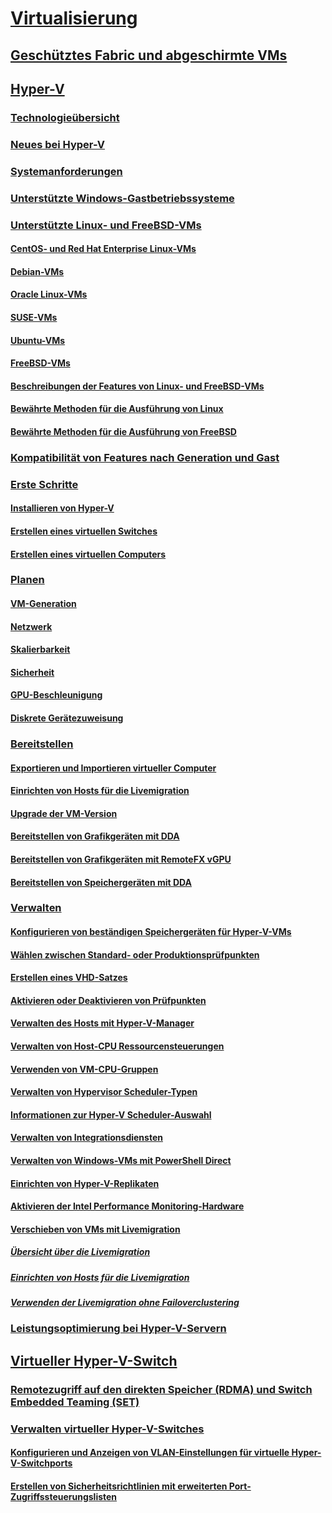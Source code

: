 # [Virtualisierung](virtualization.yml)

## [Geschütztes Fabric und abgeschirmte VMs](../security/guarded-fabric-shielded-vm/guarded-fabric-and-shielded-vms-top-node.md)

## [Hyper-V](hyper-v/Hyper-V-on-Windows-Server.md)
### [Technologieübersicht](hyper-v/Hyper-V-Technology-Overview.md)
### [Neues bei Hyper-V](hyper-v/What-s-new-in-Hyper-V-on-Windows.md)
### [Systemanforderungen](hyper-v/System-requirements-for-Hyper-V-on-Windows.md)
### [Unterstützte Windows-Gastbetriebssysteme](hyper-v/Supported-Windows-guest-operating-systems-for-Hyper-V-on-Windows.md)
### [Unterstützte Linux- und FreeBSD-VMs](hyper-v/Supported-Linux-and-FreeBSD-virtual-machines-for-Hyper-V-on-Windows.md)
#### [CentOS- und Red Hat Enterprise Linux-VMs](hyper-v/Supported-CentOS-and-Red-Hat-Enterprise-Linux-virtual-machines-on-Hyper-V.md)
#### [Debian-VMs](hyper-v/Supported-Debian-virtual-machines-on-Hyper-V.md)
#### [Oracle Linux-VMs](hyper-v/Supported-Oracle-Linux-virtual-machines-on-Hyper-V.md)
#### [SUSE-VMs](hyper-v/Supported-SUSE-virtual-machines-on-Hyper-V.md)
#### [Ubuntu-VMs](hyper-v/Supported-Ubuntu-virtual-machines-on-Hyper-V.md)
#### [FreeBSD-VMs](hyper-v/Supported-FreeBSD-virtual-machines-on-Hyper-V.md)
#### [Beschreibungen der Features von Linux- und FreeBSD-VMs](hyper-v/Feature-Descriptions-for-Linux-and-FreeBSD-virtual-machines-on-Hyper-V.md)
#### [Bewährte Methoden für die Ausführung von Linux](hyper-v/Best-Practices-for-running-Linux-on-Hyper-V.md)
#### [Bewährte Methoden für die Ausführung von FreeBSD](hyper-v/Best-practices-for-running-FreeBSD-on-Hyper-V.md)
### [Kompatibilität von Features nach Generation und Gast](hyper-v/Hyper-V-feature-compatibility-by-generation-and-guest.md)
### [Erste Schritte](hyper-v/get-started/Get-started-with-Hyper-V-on-Windows.md)
#### [Installieren von Hyper-V](hyper-v/get-started/Install-the-Hyper-V-role-on-Windows-Server.md)
#### [Erstellen eines virtuellen Switches](hyper-v/get-started/create-a-virtual-switch-for-Hyper-V-virtual-machines.md)
#### [Erstellen eines virtuellen Computers](hyper-v/get-started/create-a-virtual-machine-in-Hyper-V.md)
### [Planen](hyper-v/plan/Plan-Hyper-V-on-Windows-Server.md)
#### [VM-Generation](hyper-v/plan/Should-I-create-a-generation-1-or-2-virtual-machine-in-Hyper-V.md)
#### [Netzwerk](hyper-v/plan/plan-hyper-v-networking-in-windows-server.md)
#### [Skalierbarkeit](hyper-v/plan/plan-hyper-v-scalability-in-windows-server.md)
#### [Sicherheit](hyper-v/plan/plan-hyper-v-security-in-windows-server.md)
#### [GPU-Beschleunigung](hyper-v/plan/plan-for-gpu-acceleration-in-windows-server.md)
#### [Diskrete Gerätezuweisung](hyper-v/plan/plan-for-deploying-devices-using-discrete-device-assignment.md)
### [Bereitstellen](hyper-v/deploy/Deploy-Hyper-V-on-Windows-Server.md)
#### [Exportieren und Importieren virtueller Computer](hyper-v/deploy/Export-and-import-virtual-machines.md)
#### [Einrichten von Hosts für die Livemigration](hyper-v/deploy/Set-up-hosts-for-live-migration-without-Failover-Clustering.md)
#### [Upgrade der VM-Version](hyper-v/deploy/Upgrade-virtual-machine-version-in-Hyper-V-on-Windows-or-Windows-Server.md)
#### [Bereitstellen von Grafikgeräten mit DDA](hyper-v/deploy/deploying-graphics-devices-using-dda.md)
#### [Bereitstellen von Grafikgeräten mit RemoteFX vGPU](hyper-v/deploy/deploy-graphics-devices-using-remotefx-vgpu.md)
#### [Bereitstellen von Speichergeräten mit DDA](hyper-v/deploy/deploying-storage-devices-using-dda.md)

### [Verwalten](hyper-v/manage/Manage-Hyper-V-on-Windows-Server.md)
#### [Konfigurieren von beständigen Speichergeräten für Hyper-V-VMs](hyper-v/manage/persistent-memory-cmdlets.md)
#### [Wählen zwischen Standard- oder Produktionsprüfpunkten](hyper-v/manage/Choose-between-standard-or-production-checkpoints-in-Hyper-V.md)
#### [Erstellen eines VHD-Satzes](hyper-v/manage/Create-VHDSet-file.md)
#### [Aktivieren oder Deaktivieren von Prüfpunkten](hyper-v/manage/Enable-or-disable-checkpoints-in-Hyper-V.md)
#### [Verwalten des Hosts mit Hyper-V-Manager](hyper-v/manage/Remotely-manage-Hyper-V-hosts.md)
#### [Verwalten von Host-CPU Ressourcensteuerungen](hyper-v/manage/manage-hyper-v-minroot-2016.md)
#### [Verwenden von VM-CPU-Gruppen](hyper-v/manage/manage-hyper-v-cpugroups.md)
#### [Verwalten von Hypervisor Scheduler-Typen](hyper-v/manage/manage-hyper-v-scheduler-types.md)
#### [Informationen zur Hyper-V Scheduler-Auswahl](hyper-v/manage/about-hyper-v-scheduler-type-selection.md)
#### [Verwalten von Integrationsdiensten](hyper-v/manage/Manage-Hyper-V-integration-services.md)
#### [Verwalten von Windows-VMs mit PowerShell Direct](hyper-v/manage/Manage-Windows-virtual-machines-with-powershell-direct.md)
#### [Einrichten von Hyper-V-Replikaten](hyper-v/manage/Set-up-Hyper-V-Replica.md)
#### [Aktivieren der Intel Performance Monitoring-Hardware](hyper-v/manage/Performance-Monitoring-Hardware.md)
#### [Verschieben von VMs mit Livemigration](hyper-v/manage/Live-migration-overview.md)
##### [Übersicht über die Livemigration](hyper-v/manage/Live-migration-overview.md)

##### [Einrichten von Hosts für die Livemigration](hyper-v/deploy/Set-up-hosts-for-live-migration-without-Failover-Clustering.md) 
##### [Verwenden der Livemigration ohne Failoverclustering](hyper-v/manage/Use-live-migration-without-Failover-Clustering-to-move-a-virtual-machine.md)


### [Leistungsoptimierung bei Hyper-V-Servern](../administration/performance-tuning/role/hyper-v-server/index.md)
## [Virtueller Hyper-V-Switch](hyper-v-virtual-switch/Hyper-V-Virtual-Switch.md)
### [Remotezugriff auf den direkten Speicher (RDMA) und Switch Embedded Teaming (SET)](hyper-v-virtual-switch/rdMA-and-Switch-Embedded-Teaming.md)
### [Verwalten virtueller Hyper-V-Switches](hyper-v-virtual-switch/Manage-Hyper-V-Virtual-Switch.md)
#### [Konfigurieren und Anzeigen von VLAN-Einstellungen für virtuelle Hyper-V-Switchports](hyper-v-virtual-switch/Configure-and-View-VLAN-Settings-on-Hyper-V-Virtual-Switch-Ports.md)
#### [Erstellen von Sicherheitsrichtlinien mit erweiterten Port-Zugriffssteuerungslisten](hyper-v-virtual-switch/create-Security-Policies-with-extended-Port-Access-Control-lists.md)
